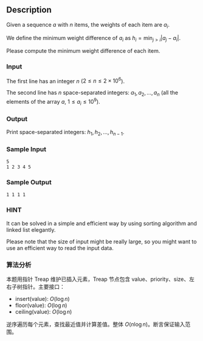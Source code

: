
## Description

Given a sequence $a$ with $n$ items, the weights of each item are $a_i$.

We define the minimum weight difference of $a_i$ as $h_i = \min_{j>i}|a_j-a_i|$.

Please compute the minimum weight difference of each item.

### Input

The first line has an integer $n$ ($2 \leq n \leq 2 \times 10^6$).

The second line has $n$ space-separated integers: $a_1, a_2, ..., a_n$ (all the elements of the array $a$, $1 \leq a_i \leq 10^9$).

### Output

Print space-separated integers: $h_1, h_2, ..., h_{n-1}$.

### Sample Input

```log
5
1 2 3 4 5
```

### Sample Output

```log
1 1 1 1
```

### HINT

It can be solved in a simple and efficient way by using sorting algorithm and linked list elegantly.

Please note that the size of input might be really large, so you might want to use an efficient way to read the input data.

### 算法分析

本题用指针 Treap 维护已插入元素，Treap 节点包含 value、priority、size、左右子树指针。主要接口：

- insert(value): $O(\log n)$
- floor(value): $O(\log n)$
- ceiling(value): $O(\log n)$

逆序遍历每个元素，查找最近值并计算差值。整体 $O(n \log n)$。断言保证输入范围。
